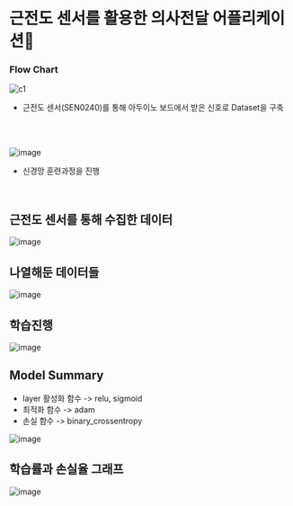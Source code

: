 # 근전도 센서를 활용한 의사전달 어플리케이션:dizzy:

### Flow Chart
![c1](https://user-images.githubusercontent.com/58021968/107882341-0cdd3580-6f2c-11eb-839e-6d80f3b12779.PNG)
- 근전도 센서(SEN0240)를 통해 아두이노 보드에서 받은 신호로 Dataset을 구축
<br>

<br>

![image](https://user-images.githubusercontent.com/58021968/107882394-65143780-6f2c-11eb-9eb7-90d80094a605.png)
- 신경망 훈련과정을 진행

<br>

## 근전도 센서를 통해 수집한 데이터
![image](https://user-images.githubusercontent.com/58021968/107849178-e2f91580-6e3c-11eb-9ff5-54fbabb1320f.png)

## 나열해둔 데이터들 
![image](https://user-images.githubusercontent.com/58021968/107849187-f1dfc800-6e3c-11eb-8dab-bff433435986.png)

## 학습진행
![image](https://user-images.githubusercontent.com/58021968/107849206-1e93df80-6e3d-11eb-95ea-6005c260dde2.png)

## Model Summary
- layer 활성화 함수 -> relu, sigmoid
- 최적화 함수 -> adam
- 손실 함수 -> binary_crossentropy

![image](https://user-images.githubusercontent.com/58021968/107849201-1176f080-6e3d-11eb-8f82-9e76ed73915b.png)

## 학습률과 손실율 그래프
![image](https://user-images.githubusercontent.com/58021968/107849111-5baba200-6e3c-11eb-81ec-5b9f9acf8b71.png)
